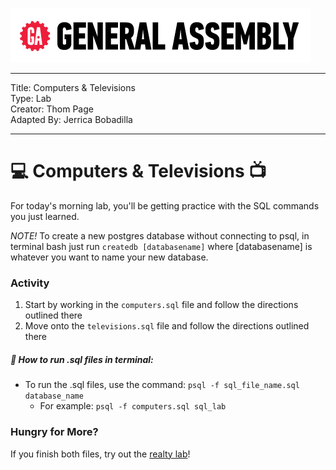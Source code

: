 ![](/ga_cog.png)

---
Title: Computers & Televisions <br>
Type: Lab <br>
Creator: Thom Page <br>
Adapted By: Jerrica Bobadilla

---

# :computer: Computers & Televisions :tv:

For today's morning lab, you'll be getting practice with the SQL commands you just learned. 

_NOTE!_ To create a new postgres database without connecting to psql, in terminal bash just run `createdb [databasename]` where [databasename] is whatever you want to name your new database.

### Activity

1. Start by working in the `computers.sql` file and follow the directions outlined there
1. Move onto the `televisions.sql` file and follow the directions outlined there

##### :red_circle: How to run .sql files in terminal: 

  - To run the .sql files, use the command: `psql -f sql_file_name.sql database_name` 
      - For example: `psql -f computers.sql sql_lab` 

### Hungry for More?

If you finish both files, try out the [realty lab](../realty)! 
